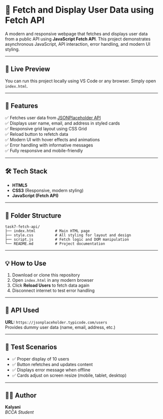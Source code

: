 # 📁 Fetch and Display User Data using Fetch API

A modern and responsive webpage that fetches and displays user data from a public API using **JavaScript Fetch API**. This project demonstrates asynchronous JavaScript, API interaction, error handling, and modern UI styling.

---

## 🚀 Live Preview

You can run this project locally using VS Code or any browser. Simply open `index.html`.

---

## 📌 Features

✅ Fetches user data from [JSONPlaceholder API](https://jsonplaceholder.typicode.com/users)  
✅ Displays user name, email, and address in styled cards  
✅ Responsive grid layout using CSS Grid  
✅ Reload button to refetch data  
✅ Modern UI with hover effects and animations  
✅ Error handling with informative messages  
✅ Fully responsive and mobile-friendly

---

## 🛠️ Tech Stack

- **HTML5**
- **CSS3** (Responsive, modern styling)
- **JavaScript (Fetch API)**

---

## 📂 Folder Structure

```
task7-fetch-api/
├── index.html         # Main HTML page
├── style.css          # All styling for layout and design
├── script.js          # Fetch logic and DOM manipulation
└── README.md          # Project documentation
```

---

## 💡 How to Use

1. Download or clone this repository
2. Open `index.html` in any modern browser
3. Click **Reload Users** to fetch data again
4. Disconnect internet to test error handling

---

## 🔄 API Used

**URL:** `https://jsonplaceholder.typicode.com/users`  
Provides dummy user data (name, email, address, etc.)

---

## 🧪 Test Scenarios

- ✅ Proper display of 10 users
- ✅ Button refetches and updates content
- ✅ Displays error message when offline
- ✅ Cards adjust on screen resize (mobile, tablet, desktop)

---


## 👨‍💻 Author

**Kalyani**  
_BCCA Student_
